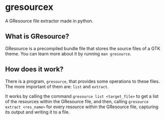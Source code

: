 # gresourcex
A GResource file extractor made in python.

## What is GResource?
GResource is a precompiled bundle file that stores the source files
of a GTK theme. You can learn more about it by running `man gresource`.

## How does it work?
There is a program, `gresource`, that provides some operations to
these files. The more important of them are: `list` and `extract`.

It works by calling the command `gresource list <target_file>` to
get a list of the resources within the GResource file, and then,
calling `gresource extract <res_name>` for every resource within
the GResource file, capturing its output and writing it to a file.


